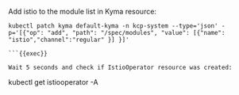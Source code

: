Add istio to the module list in Kyma resource:

```
kubectl patch kyma default-kyma -n kcp-system --type='json' -p='[{"op": "add", "path": "/spec/modules", "value": [{"name": "istio","channel":"regular" }] }]'

```{{exec}}

Wait 5 seconds and check if IstioOperator resource was created:
```
kubectl get istiooperator -A
```

